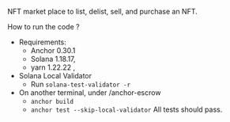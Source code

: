 NFT market place to list, delist, sell, and purchase an NFT.

How to run the code ?
- Requirements:
  - Anchor 0.30.1
  - Solana 1.18.17,
  - yarn 1.22.22 , 
- Solana Local Validator
  - Run `solana-test-validator -r`
- On another terminal, under /anchor-escrow
  - `anchor build`
  - `anchor test --skip-local-validator`
All tests should pass. 
